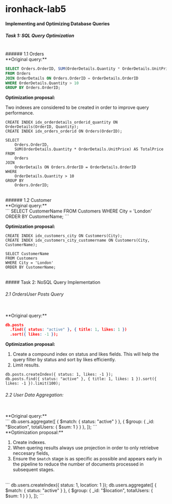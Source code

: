 #

```

```

# ironhack-lab5

#### Implementing and Optimizing Database Queries

##### Task 1: SQL Query Optimization
<br>
###### 1.1 Orders
<br>
**Original query:**

``` sql
SELECT Orders.OrderID, SUM(OrderDetails.Quantity * OrderDetails.UnitPrice) AS TotalPrice
FROM Orders
JOIN OrderDetails ON Orders.OrderID = OrderDetails.OrderID
WHERE OrderDetails.Quantity > 10
GROUP BY Orders.OrderID;
```

**Optimization proposal:**

Two indexes are considered to be created in order to improve query performance.
<br>
```
CREATE INDEX idx_orderdetails_orderid_quantity ON OrderDetails(OrderID, Quantity);
CREATE INDEX idx_orders_orderid ON Orders(OrderID);

SELECT 
    Orders.OrderID, 
    SUM(OrderDetails.Quantity * OrderDetails.UnitPrice) AS TotalPrice
FROM 
    Orders
JOIN 
    OrderDetails ON Orders.OrderID = OrderDetails.OrderID
WHERE 
    OrderDetails.Quantity > 10
GROUP BY 
    Orders.OrderID;
```
<br>
###### 1.2 Customer
<br>
**Original query:**
<br>
```
SELECT CustomerName FROM Customers WHERE City = 'London' ORDER BY CustomerName;
```

**Optimization proposal:**
<br>
```
CREATE INDEX idx_customers_city ON Customers(City);
CREATE INDEX idx_customers_city_customername ON Customers(City, CustomerName);

SELECT CustomerName 
FROM Customers 
WHERE City = 'London' 
ORDER BY CustomerName;
```
<br>
##### Task 2: NoSQL Query Implementation

###### 2.1 OrdersUser Posts Query
<br>
**Original query:**

``` json
db.posts
  .find({ status: "active" }, { title: 1, likes: 1 })
  .sort({ likes: -1 });
```

**Optimization proposal:**
<br>
1. Create a compound index on status and likes fields. This will help the query filter by status and sort by likes efficiently.
2. Limit results.

```
db.posts.createIndex({ status: 1, likes: -1 });
db.posts.find({ status: "active" }, { title: 1, likes: 1 }).sort({ likes: -1 }).limit(100);
```

###### 2.2 User Data Aggregation:
<br>
**Original query:**
<br>
```
db.users.aggregate([
  { $match: { status: "active" } },
  { $group: { _id: "$location", totalUsers: { $sum: 1 } } },
]);
```
<br>
**Optimization proposal:**

1. Create indexes.
2. When quering results always use projection in order to only retriebve neccesary fields,
3. Ensure the `$match` stage is as specific as possible and appears early in the pipeline to reduce the number of documents processed in subsequent stages.

<br>
```
db.users.createIndex({ status: 1, location: 1 });
db.users.aggregate([
  { $match: { status: "active" } },
  { $group: { _id: "$location", totalUsers: { $sum: 1 } } },
]);
```